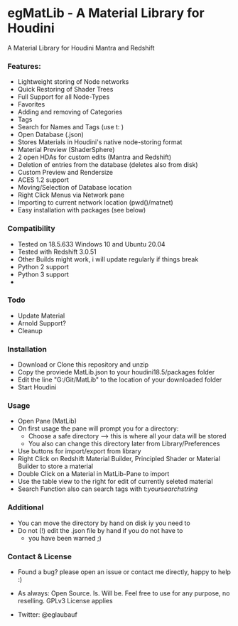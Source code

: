 # egMatLib - A Material Library for Houdini

A Material Library for Houdini Mantra and Redshift

### Features:

- Lightweight storing of Node networks
- Quick Restoring of Shader Trees
- Full Support for all Node-Types
- Favorites
- Adding and removing of Categories
- Tags
- Search for Names and Tags (use t: )
- Open Database (.json)
- Stores Materials in Houdini's native node-storing format
- Material Preview (ShaderSphere)
- 2 open HDAs for custom edits (Mantra and Redshift)
- Deletion of entries from the database (deletes also from disk)
- Custom Preview and Rendersize
- ACES 1.2 support
- Moving/Selection of Database location
- Right Click Menus via Network pane
- Importing to current network location (pwd()/matnet)
- Easy installation with packages (see below)


### Compatibility

 - Tested on 18.5.633 Windows 10 and Ubuntu 20.04
 - Tested with Redshift 3.0.51
 - Other Builds might work, i will update regularly if things break
 - Python 2 support
 - Python 3 support
 -

### Todo
- Update Material
- Arnold Support?
- Cleanup


### Installation
- Download or Clone this repository and unzip
- Copy the proviede MatLib.json to your houdini18.5/packages folder
- Edit the line "G:/Git/MatLib" to the location of your downloaded folder
- Start Houdini

### Usage
 - Open Pane (MatLib)
 - On first usage the pane will prompt you for a directory:
   - Choose a safe directory --> this is where all your data will be stored
   - You also can change this directory later from Library/Preferences
 - Use buttons for import/export from library
 - Right Click on Redshift Material Builder, Principled Shader or Material Builder to store a material
 - Double Click on a Material in MatLib-Pane to import
 - Use the table view to the right for edit of currently seleted material
 - Search Function also can search tags with t:*yoursearchstring*


### Additional
- You can move the directory by hand on disk iy you need to
- Do not (!) edit the .json file by hand if you do not have to
  - you have been warned ;)


### Contact & License

- Found a bug? please open an issue or contact me directly, happy to help :)

- As always: Open Source. Is. Will be. Feel free to use for any purpose, no reselling. GPLv3 License applies

- Twitter: @eglaubauf
